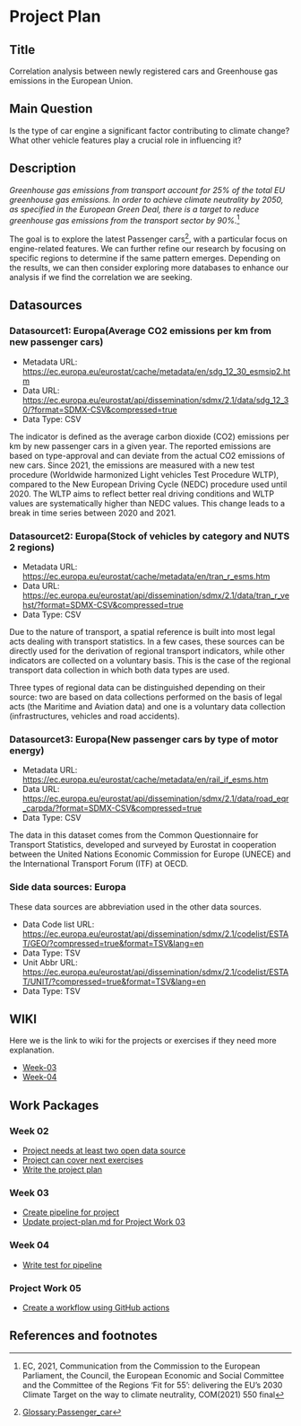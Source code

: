 # Project Plan

## Title
<!-- Give your project a short title. -->
Correlation analysis between newly registered cars and Greenhouse gas emissions in the European Union.

## Main Question

<!-- Think about one main question you want to answer based on the data. -->
Is the type of car engine a significant factor contributing to climate change? What other vehicle features play a crucial role in influencing it?

## Description

<!-- Describe your data science project in max. 200 words. Consider writing about why and how you attempt it. -->
*Greenhouse gas emissions from transport account for 25% of the total EU greenhouse gas emissions. In order to achieve climate neutrality by 2050, as specified in the European Green Deal, there is a target to reduce greenhouse gas emissions from the transport sector by 90%.*[^r1]

The goal is to explore the latest Passenger cars[^r2], with a particular focus on engine-related features. We can further refine our research by focusing on specific regions to determine if the same pattern emerges. Depending on the results, we can then consider exploring more databases to enhance our analysis if we find the correlation we are seeking.

## Datasources

<!-- Describe each datasources you plan to use in a section. Use the prefic "DatasourceX" where X is the id of the datasource. -->

### Datasourcet1:  Europa(Average CO2 emissions per km from new passenger cars)

* Metadata URL: <https://ec.europa.eu/eurostat/cache/metadata/en/sdg_12_30_esmsip2.htm>
* Data URL: <https://ec.europa.eu/eurostat/api/dissemination/sdmx/2.1/data/sdg_12_30/?format=SDMX-CSV&compressed=true>
* Data Type: CSV

The indicator is defined as the average carbon dioxide (CO2) emissions per km by new passenger cars in a given year. The reported emissions are based on type-approval and can deviate from the actual CO2 emissions of new cars. Since 2021, the emissions are measured with a new test procedure (Worldwide harmonized Light vehicles Test Procedure WLTP), compared to the New European Driving Cycle (NEDC) procedure used until 2020. The WLTP aims to reflect better real driving conditions and WLTP values are systematically higher than NEDC values. This change leads to a break in time series between 2020 and 2021.

### Datasourcet2:  Europa(Stock of vehicles by category and NUTS 2 regions)

* Metadata URL: <https://ec.europa.eu/eurostat/cache/metadata/en/tran_r_esms.htm>
* Data URL: <https://ec.europa.eu/eurostat/api/dissemination/sdmx/2.1/data/tran_r_vehst/?format=SDMX-CSV&compressed=true>
* Data Type: CSV

Due to the nature of transport, a spatial reference is built into most legal acts dealing with transport statistics. In a few cases, these sources can be directly used for the derivation of regional transport indicators, while other indicators are collected on a voluntary basis. This is the case of the regional transport data collection in which both data types are used.

Three types of regional data can be distinguished depending on their source: two are based on data collections performed on the basis of legal acts (the Maritime and Aviation data) and one is a voluntary data collection (infrastructures, vehicles and road accidents).

### Datasourcet3:  Europa(New passenger cars by type of motor energy)

* Metadata URL: <https://ec.europa.eu/eurostat/cache/metadata/en/rail_if_esms.htm>
* Data URL: <https://ec.europa.eu/eurostat/api/dissemination/sdmx/2.1/data/road_eqr_carpda/?format=SDMX-CSV&compressed=true>
* Data Type: CSV

The data in this dataset comes from the Common Questionnaire for Transport Statistics, developed and surveyed by Eurostat in cooperation between the United Nations Economic Commission for Europe (UNECE) and the International Transport Forum (ITF) at OECD.

### Side data sources: Europa

These data sources are abbreviation used in the other data sources.

* Data Code list URL: <https://ec.europa.eu/eurostat/api/dissemination/sdmx/2.1/codelist/ESTAT/GEO/?compressed=true&format=TSV&lang=en>
* Data Type: TSV
* Unit Abbr URL: <https://ec.europa.eu/eurostat/api/dissemination/sdmx/2.1/codelist/ESTAT/UNIT/?compressed=true&format=TSV&lang=en>
* Data Type: TSV

## WIKI

Here we is the link to wiki for the projects or exercises if they need more explanation.

* [Week-03][l1]
* [Week-04][l2]

## Work Packages

<!-- List of work packages ordered sequentially, each pointing to an issue with more details. -->

### Week 02

* [Project needs at least two open data source][i2]
* [Project can cover next exercises][i3]
* [Write the project plan][i4]

### Week 03

* [Create pipeline for project][i5]
* [Update project-plan.md for Project Work 03][i6]

### Week 04

* [Write test for pipeline][i7]

### Project Work 05

* [Create a workflow using GitHub actions][i8]

[i2]: https://github.com/rafoolin/made-template/issues/2
[i3]: https://github.com/rafoolin/made-template/issues/3
[i4]: https://github.com/rafoolin/made-template/issues/4
[i5]: https://github.com/rafoolin/made-template/issues/13
[i6]: https://github.com/rafoolin/made-template/issues/12
[i7]: https://github.com/rafoolin/made-template/issues/18
[i8]: https://github.com/rafoolin/made-template/issues/20

## References and footnotes

[^r1]: EC, 2021, Communication from the Commission to the European Parliament, the Council, the European Economic and Social Committee and the Committee of the Regions ‘Fit for 55’: delivering the EU’s 2030 Climate Target on the way to climate neutrality, COM(2021) 550 final

[^r2]: [Glossary:Passenger_car](https://ec.europa.eu/eurostat/statistics-explained/index.php?title=Glossary:Passenger_car)

[l1]: https://github.com/rafoolin/made-template/wiki/week_03
[l2]: https://github.com/rafoolin/made-template/wiki/week_04
